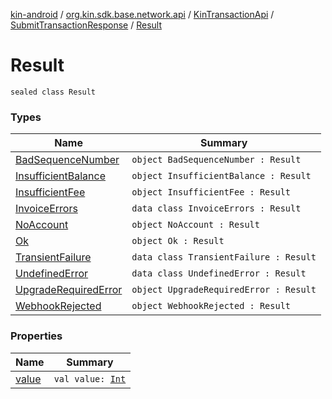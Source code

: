 [kin-android](../../../../index.md) / [org.kin.sdk.base.network.api](../../../index.md) / [KinTransactionApi](../../index.md) / [SubmitTransactionResponse](../index.md) / [Result](./index.md)

# Result

`sealed class Result`

### Types

| Name | Summary |
|---|---|
| [BadSequenceNumber](-bad-sequence-number.md) | `object BadSequenceNumber : Result` |
| [InsufficientBalance](-insufficient-balance.md) | `object InsufficientBalance : Result` |
| [InsufficientFee](-insufficient-fee.md) | `object InsufficientFee : Result` |
| [InvoiceErrors](-invoice-errors/index.md) | `data class InvoiceErrors : Result` |
| [NoAccount](-no-account.md) | `object NoAccount : Result` |
| [Ok](-ok.md) | `object Ok : Result` |
| [TransientFailure](-transient-failure/index.md) | `data class TransientFailure : Result` |
| [UndefinedError](-undefined-error/index.md) | `data class UndefinedError : Result` |
| [UpgradeRequiredError](-upgrade-required-error.md) | `object UpgradeRequiredError : Result` |
| [WebhookRejected](-webhook-rejected.md) | `object WebhookRejected : Result` |

### Properties

| Name | Summary |
|---|---|
| [value](value.md) | `val value: `[`Int`](https://kotlinlang.org/api/latest/jvm/stdlib/kotlin/-int/index.html) |
